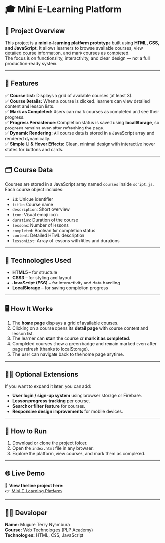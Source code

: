 # 🎓 Mini E-Learning Platform

## 📖 Project Overview
This project is a **mini e-learning platform prototype** built using **HTML, CSS, and JavaScript**. It allows learners to browse available courses, view detailed course information, and mark courses as completed.  
The focus is on functionality, interactivity, and clean design — not a full production-ready system.

---

## 🧠 Features
✅ **Course List:** Displays a grid of available courses (at least 3).  
✅ **Course Details:** When a course is clicked, learners can view detailed content and lesson lists.  
✅ **Mark as Completed:** Users can mark courses as completed and see their progress.  
✅ **Progress Persistence:** Completion status is saved using **localStorage**, so progress remains even after refreshing the page.  
✅ **Dynamic Rendering:** All course data is stored in a JavaScript array and rendered dynamically.  
✅ **Simple UI & Hover Effects:** Clean, minimal design with interactive hover states for buttons and cards.

---

## 🗂️ Course Data
Courses are stored in a JavaScript array named `courses` inside `script.js`.  
Each course object includes:
- `id`: Unique identifier  
- `title`: Course name  
- `description`: Short overview  
- `icon`: Visual emoji icon  
- `duration`: Duration of the course  
- `lessons`: Number of lessons  
- `completed`: Boolean for completion status  
- `content`: Detailed HTML description  
- `lessonList`: Array of lessons with titles and durations  

---

## 🧩 Technologies Used
- **HTML5** – for structure  
- **CSS3** – for styling and layout  
- **JavaScript (ES6)** – for interactivity and data handling  
- **LocalStorage** – for saving completion progress  

---

## 🖥️ How It Works
1. The **home page** displays a grid of available courses.  
2. Clicking on a course opens its **detail page** with course content and lesson list.  
3. The learner can **start** the course or **mark it as completed**.  
4. Completed courses show a green badge and remain marked even after page refresh (thanks to localStorage).  
5. The user can navigate back to the home page anytime.

---

## 🧑‍💻 Optional Extensions
If you want to expand it later, you can add:
- **User login / sign-up system** using browser storage or Firebase.  
- **Lesson progress tracking** per course.  
- **Search or filter feature** for courses.  
- **Responsive design improvements** for mobile devices.

---

## 🚀 How to Run
1. Download or clone the project folder.  
2. Open the `index.html` file in any browser.  
3. Explore the platform, view courses, and mark them as completed.

---

## 🌐 Live Demo
🔗 **View the live project here:**  
👉 [Mini E-Learning Platform](https://terrynyambura1738.github.io/week-1-AI-FOR-S-W-ENGINEERING/)

---

## 👩‍🎓 Developer
**Name:** Mugure Terry Nyambura  
**Course:** Web Technologies (PLP Academy)  
**Technologies:** HTML, CSS, JavaScript

